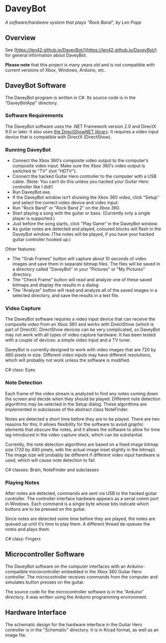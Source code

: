 # DaveyBot

_A software/hardware system that plays "Rock Band", by Len Popp_

## Overview

See [https://len42.github.io/DaveyBot/](https://len42.github.io/DaveyBot/) for general information about DaveyBot.

**Please note** that this project is many years old and is not compatible with current versions of Xbox, Windows, Arduino, etc.

## DaveyBot Software

The DaveyBot program is written in C#. Its source code is in the "DaveyBotApp" directory.

### Software Requirements

The DaveyBot software uses the .NET Framework version 2.0 and DirectX 9.0 or later. It also uses [the DirectShowNET library](http://directshownet.sourceforge.net/). It requires a video input device that is compatible with DirectX (DirectShow).

### Running DaveyBot

*   Connect the Xbox 360‘s composite video output to the computer‘s composite video input. Make sure the Xbox 360‘s video output is switched to "TV" (not "HDTV").
*   Connect the hacked Guitar Hero controller to the computer with a USB cable. (Note: You can‘t do this unless you hacked your Guitar Hero controller like I did!)
*   Run DaveyBot.exe.
*   If the DaveyBot window isn‘t showing the Xbox 360 video, click "Setup" and select the correct video device and video input.
*   Run "Rock Band" or "Rock Band 2" on the Xbox 360.
*   Start playing a song with the guitar or bass. (Currently only a single player is supported.)
*   Just before the song starts, click "Play Game" in the DaveyBot window.
*   As guitar notes are detected and played, coloured blocks will flash in the DaveyBot window. (The notes will be played, if you have your hacked guitar controller hooked up.)

Other features:

*   The "Grab Frames" button will capture about 10 seconds of video images and save them in separate bitmap files. The files will be saved in a directory called "DaveyBot" in your "Pictures" or "My Pictures" directory.
*   The "Check Frame" button will read and analyze one of these saved bitmaps and display the results in a dialog.
*   The "Analyze" button will read and analyze all of the saved images in a selected directory, and save the results in a text file.

### Video Capture

The DaveyBot software requires a video input device that can receive the composite video from an Xbox 360 and works with DirectShow (which is part of DirectX). DirectShow devices can be very complicated, so DaveyBot may not work with all types of video capture hardware. It has been tested with a couple of devices: a simple video input and a TV tuner.

DaveyBot is currently designed to work with video images that are 720 by 480 pixels in size. Different video inputs may have different resolutions, which will probably not work unless the software is modified.

C# class: Eyes

### Note Detection

Each frame of the video stream is analyzed to find any notes coming down the screen and decide when they should be played. Different note detection algorithms may be selected in the Setup dialog. These algorithms are implemented in subclasses of the abstract class NoteFinder.

Notes are detected a short time before they are to be played. There are two reasons for this: It allows flexibility for the software to avoid graphic elements that obscure the notes, and it allows the software to allow for time lag introduced in the video capture stack, which can be substantial.

Currently, the note detection algorithms are based on a fixed image bitmap size (720 by 480 pixels, with the actual image inset slightly in the bitmap). The image size will probably be different if different video input hardware is used, which will cause note detection to fail.

C# classes: Brain, NoteFinder and subclasses

### Playing Notes

After notes are detected, commands are sent via USB to the hacked guitar controller. The controller interface hardware appears as a serial comm port in Windows. Each command is a single byte whose bits indicate which buttons are to be pressed on the guitar.

Since notes are detected some time before they are played, the notes are queued up until it‘s time to play them. A different thread de-queues the notes and plays them.

C# class: Fingers

## Microcontroller Software

The DaveyBot software on the computer interfaces with an Arduino-compatible microcontroller embedded in the Xbox 360 Guitar Hero controller. The microcontroller receives commands from the computer and simulates button presses on the guitar.

The source code for the microcontroller software is in the "Arduino" directory. It was written using the Arduino programming environment.

## Hardware Interface

The schematic design for the hardware interface in the Guitar Hero controller is in the "Schematic" directory. It is in Kicad format, as well as an image file.